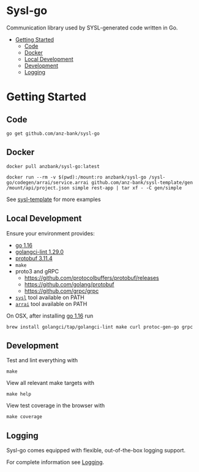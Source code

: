 <h1>Sysl-go</h1>

Communication library used by SYSL-generated code written in Go.

- [Getting Started](#getting-started)
  - [Code](#code)
  - [Docker](#docker)
  - [Local Development](#local-development)
  - [Development](#development)
  - [Logging](#logging)

# Getting Started

## Code

```
go get github.com/anz-bank/sysl-go
```

## Docker

```
docker pull anzbank/sysl-go:latest

docker run --rm -v $(pwd):/mount:ro anzbank/sysl-go /sysl-go/codegen/arrai/service.arrai github.com/anz-bank/sysl-template/gen /mount/api/project.json simple rest-app | tar xf - -C gen/simple
```
See [sysl-template](https://github.com/anz-bank/sysl-template) for more examples

## Local Development

Ensure your environment provides:

- [go 1.16](https://golang.org/doc/install)
- [golangci-lint 1.29.0](https://github.com/golangci/golangci-lint/releases/tag/v1.29.0)
- [protobuf 3.11.4](https://github.com/protocolbuffers/protobuf/)
- `make`
- proto3 and gRPC
  - https://github.com/protocolbuffers/protobuf/releases
  - https://github.com/golang/protobuf
  - https://github.com/grpc/grpc
- [`sysl`](https://sysl.io/docs/installation) tool available on PATH
- [`arrai`](https://arr.ai/docs/install/) tool available on PATH


On OSX, after installing [go 1.16](https://golang.org/doc/install) run

    brew install golangci/tap/golangci-lint make curl protoc-gen-go grpc

## Development

Test and lint everything with

    make

View all relevant make targets with

    make help

View test coverage in the browser with

    make coverage

## Logging

Sysl-go comes equipped with flexible, out-of-the-box logging support.

For complete information see [Logging](./log/README.md).
